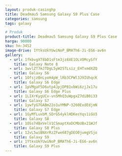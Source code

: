 ```yaml
---
layout: produk-casinghp
title: Deadmau5 Samsung Galaxy S9 Plus Case
categories: samsung
tags: galaxy

# Produk
product-title: Deadmau5 Samsung Galaxy S9 Plus Case
harga: 90000
sku: hn-3452
image-drive: 1YtksUkYUwiNoP_BMATh6-Ji-EG6-av6n
gallery:
  - url: 1fkbvgXT8bD1sFtm3jz8XE1OLVOMcySfY
    title: Galaxy Note 8
  - url: 1wvlZT7mJTDgL5yW25TLsiz_EHTxmdXZQ
    title: Galaxy S6
  - url: 1OfsjzBnLyoH4pW_lRb3CPWl3J9IUhqcK
    title: Galaxy S6 Edge
  - url: 1pVMgaF5D6utp4JpjDPB1vbWi6zjJx17u
    title: Galaxy S6 Edge Plus
  - url: 1LIXrKygUCv-vn5MhQ3uWpgxZ7diB0i33
    title: Galaxy S7
  - url: 1ywfyG7GABm22o1uYMNP-3260ExdEdjmN
    title: Galaxy S7 Edge
  - url: 1GyMfLuxbM_SDrG54yklHDKesYqs1iGU3
    title: Galaxy S8
  - url: 1OSs74BxVelV1CSmaptXoDCMbUBx21WJf
    title: Galaxy S8 Plus
  - url: 12vL5wiBNXrRzZFwe687gDEO0jumgVSjo
    title: Galaxy S9
  - url: 1YtksUkYUwiNoP_BMATh6-Ji-EG6-av6n
    title: Galaxy S9 Plus
---
```

